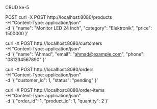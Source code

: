 CRUD ke-5

POST
curl -X POST http://localhost:8080/products \
-H "Content-Type: application/json" \
-d '{
  "name": "Monitor LED 24 Inch",
  "category": "Elektronik",
  "price": 1500000
}'

curl -X POST http://localhost:8080/customers \
-H "Content-Type: application/json" \
-d '{
  "name": "Ahmad",
  "email": "ahmad@example.com",
  "phone": "081234567890"
}'

curl -X POST http://localhost:8080/orders \
-H "Content-Type: application/json" \
-d '{
  "customer_id": 1,
  "status": "pending"
}'

curl -X POST http://localhost:8080/order-items \
-H "Content-Type: application/json" \
-d '{
  "order_id": 1,
  "product_id": 1,
  "quantity": 2
}'
